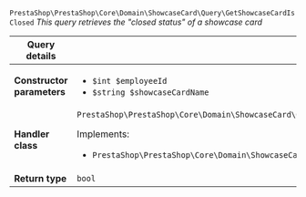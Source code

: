 `PrestaShop\PrestaShop\Core\Domain\ShowcaseCard\Query\GetShowcaseCardIsClosed`
_This query retrieves the &quot;closed status&quot; of a showcase card_

| Query details              |    |
| -------------------------- | -- |
| **Constructor parameters** | <ul> <li>`$int $employeeId`</li>  <li>`$string $showcaseCardName`</li> </ul> |
| **Handler class**          | `PrestaShop\PrestaShop\Core\Domain\ShowcaseCard\QueryHandler\GetShowcaseCardIsClosedHandler`  <p> Implements: </p> <ul>  <li>`PrestaShop\PrestaShop\Core\Domain\ShowcaseCard\QueryHandler\GetShowcaseCardIsClosedHandlerInterface`</li>  |
| **Return type** |  `bool`  |
